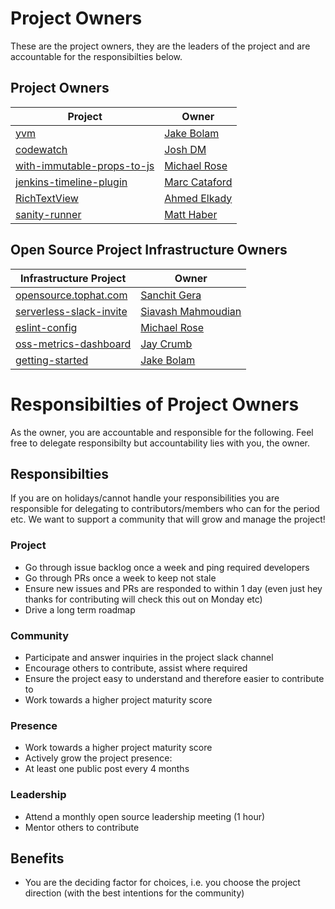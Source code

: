 # Project Owners
These are the project owners, they are the leaders of the project and are accountable for the responsibilties below.

## Project Owners
| Project | Owner |
| ------------- | ------------- |
| [yvm](/tophat/yvm) | [Jake Bolam](/jakebolam) |
| [codewatch](/tophat/codewatch) | [Josh DM](/lime-green) |
| [with-immutable-props-to-js](/tophat/with-immutable-props-to-js) | [Michael Rose](/msrose) |
| [jenkins-timeline-plugin](/tophat/jenkins-timeline-plugin) | [Marc Cataford](/mcataford) |
| [RichTextView](/tophat/RichTextView) | [Ahmed Elkady](/aelkady) |
| [sanity-runner](/tophat/sanity-runner) | [Matt Haber](/mhaber-tophat) |

## Open Source Project Infrastructure Owners
| Infrastructure Project | Owner |
| ------------- | ------------- |
| [opensource.tophat.com](/tophat/opensource.tophat.com) | [Sanchit Gera](/sanchitgera) |
| [serverless-slack-invite](/tophat/serverless-slack-invite) | [Siavash Mahmoudian](/syavash) |
| [eslint-config](/tophat/eslint-config) | [Michael Rose](/msrose) |
| [oss-metrics-dashboard](/tophat/oss-metrics-dashboard) | [Jay Crumb](/jcrumb) |
| [getting-started](/tophat/getting-started) | [Jake Bolam](/jakebolam) |

# Responsibilties of Project Owners
As the owner, you are accountable and responsible for the following. Feel free to delegate responsibilty but accountability lies with you, the owner.

## Responsibilties
If you are on holidays/cannot handle your responsibilities you are responsible for delegating to contributors/members who can for the period etc. We want to support a community that will grow and manage the project!

### Project 
- Go through issue backlog once a week and ping required developers
- Go through PRs once a week to keep not stale
- Ensure new issues and PRs are responded to within 1 day (even just hey thanks for contributing will check this out on Monday etc)
- Drive a long term roadmap

### Community
- Participate and answer inquiries in the project slack channel
- Encourage others to contribute, assist where required
- Ensure the project easy to understand and therefore easier to contribute to
- Work towards a higher project maturity score

### Presence
- Work towards a higher project maturity score
- Actively grow the project presence:
- At least one public post every 4 months

### Leadership
- Attend a monthly open source leadership meeting (1 hour)
- Mentor others to contribute


## Benefits
- You are the deciding factor for choices, i.e. you choose the project direction (with the best intentions for the community)
